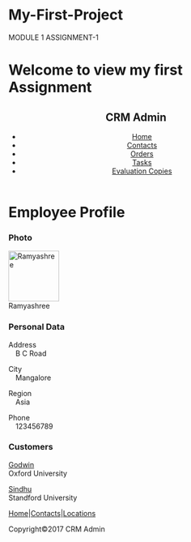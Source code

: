# My-First-Project
<!DOCTYPE html>
<html>
  <head>
    <meta charset="utf-8">
    <meta name="viewport" content="width=device-width"
    <title>MODULE 1 ASSIGNMENT-1</title>
  </head>
  <body>
     <h1>Welcome to view my first Assignment</h1>
     <header>
     <h2>CRM Admin</h2> 
     <nav role="navigation">
       <ul>
         <a href=""><li>Home</li></a>
         <a href=""><li>Contacts</li></a>
         <a href=""><li>Orders</li></a>
         <a href=""><li>Tasks</li></a>
         <a href=""><li>Evaluation Copies</li></a>
       </ul>
      </nav>
     </header>
      <h1>Employee Profile</h1>
      <section>
      <h3>Photo</h3>
      <img src="my pic.jpeg " height="100px" width="100px" alt="Ramyashree">
      <figcaption>Ramyashree</figcaption>
      </section>
      <section>
      <h3>Personal Data</h3>
      <p>Address<br> &emsp;B C Road</p>
      <p>City<br> &emsp;Mangalore</p>
      <p>Region<br> &emsp;Asia</p>
      <p>Phone<br> &emsp;123456789</p>
      </section>
      <section>
      <h3>Customers</h3>
      <p>
            <a href="">Godwin</a>
       <br>Oxford University
      </p><a href="">Sindhu</a>
      <br>Standford University
      </section>
      <p><a href="">Home</a>|<a href="">Contacts</a>|<a href="">Locations</a></p>
     <footer>
       <p>Copyright&copy;2017 CRM Admin</p>
  </body>
</html>
